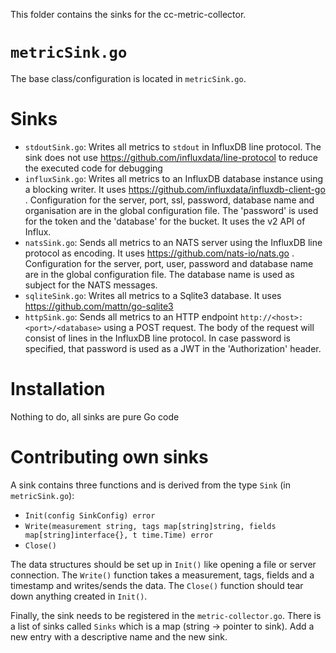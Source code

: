This folder contains the sinks for the cc-metric-collector.

# `metricSink.go`
The base class/configuration is located in `metricSink.go`.

# Sinks
* `stdoutSink.go`: Writes all metrics to `stdout` in InfluxDB line protocol. The sink does not use https://github.com/influxdata/line-protocol to reduce the executed code for debugging
* `influxSink.go`: Writes all metrics to an InfluxDB database instance using a blocking writer. It uses https://github.com/influxdata/influxdb-client-go . Configuration for the server, port, ssl, password, database name and organisation are in the global configuration file. The 'password' is used for the token and the 'database' for the bucket. It uses the v2 API of Influx.
* `natsSink.go`: Sends all metrics to an NATS server using the InfluxDB line protocol as encoding. It uses https://github.com/nats-io/nats.go . Configuration for the server, port, user, password and database name are in the global configuration file. The database name is used as subject for the NATS messages.
* `sqliteSink.go`: Writes all metrics to a Sqlite3 database. It uses https://github.com/mattn/go-sqlite3
* `httpSink.go`: Sends all metrics to an HTTP endpoint `http://<host>:<port>/<database>` using a POST request. The body of the request will consist of lines in the InfluxDB line protocol. In case password is specified, that password is used as a JWT in the 'Authorization' header.

# Installation
Nothing to do, all sinks are pure Go code

# Contributing own sinks
A sink contains three functions and is derived from the type `Sink` (in `metricSink.go`):
* `Init(config SinkConfig) error`
* `Write(measurement string, tags map[string]string, fields map[string]interface{}, t time.Time) error`
* `Close()`

The data structures should be set up in `Init()` like opening a file or server connection. The `Write()` function takes a measurement, tags, fields and a timestamp and writes/sends the data. The `Close()` function should tear down anything created in `Init()`.

Finally, the sink needs to be registered in the `metric-collector.go`. There is a list of sinks called `Sinks` which is a map (string -> pointer to sink). Add a new entry with a descriptive name and the new sink.
